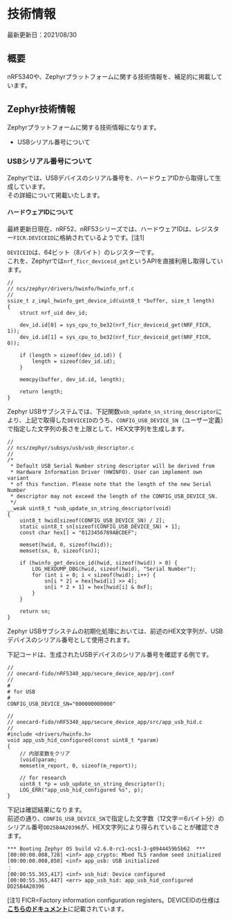 # 技術情報

最新更新日：2021/08/30

## 概要

nRF5340や、Zephyrプラットフォームに関する技術情報を、補足的に掲載しています。

## Zephyr技術情報

Zephyrプラットフォームに関する技術情報になります。

- USBシリアル番号について

### USBシリアル番号について

Zephyrでは、USBデバイスのシリアル番号を、ハードウェアIDから取得して生成しています。<br>
その詳細について掲載いたします。

#### ハードウェアIDについて

最終更新日現在、nRF52、nRF53シリーズでは、ハードウェアIDは、レジスター`FICR.DEVICEID`に格納されているようです。[注1]

`DEVICEID`は、64ビット（8バイト）のレジスターです。<br>
これを、Zephyrでは`nrf_ficr_deviceid_get`というAPIを直接利用し取得しています。

```
//
// ncs/zephyr/drivers/hwinfo/hwinfo_nrf.c
//
ssize_t z_impl_hwinfo_get_device_id(uint8_t *buffer, size_t length)
{
	struct nrf_uid dev_id;

	dev_id.id[0] = sys_cpu_to_be32(nrf_ficr_deviceid_get(NRF_FICR, 1));
	dev_id.id[1] = sys_cpu_to_be32(nrf_ficr_deviceid_get(NRF_FICR, 0));

	if (length > sizeof(dev_id.id)) {
		length = sizeof(dev_id.id);
	}

	memcpy(buffer, dev_id.id, length);

	return length;
}
```

Zephyr USBサブシステムでは、下記関数`usb_update_sn_string_descriptor`により、上記で取得した`DEVICEID`のうち、`CONFIG_USB_DEVICE_SN`（ユーザー定義）で指定した文字列の長さを上限として、HEX文字列を生成します。

```
//
// ncs/zephyr/subsys/usb/usb_descriptor.c
//
/*
 * Default USB Serial Number string descriptor will be derived from
 * Hardware Information Driver (HWINFO). User can implement own variant
 * of this function. Please note that the length of the new Serial Number
 * descriptor may not exceed the length of the CONFIG_USB_DEVICE_SN.
 */
__weak uint8_t *usb_update_sn_string_descriptor(void)
{
	uint8_t hwid[sizeof(CONFIG_USB_DEVICE_SN) / 2];
	static uint8_t sn[sizeof(CONFIG_USB_DEVICE_SN) + 1];
	const char hex[] = "0123456789ABCDEF";

	memset(hwid, 0, sizeof(hwid));
	memset(sn, 0, sizeof(sn));

	if (hwinfo_get_device_id(hwid, sizeof(hwid)) > 0) {
		LOG_HEXDUMP_DBG(hwid, sizeof(hwid), "Serial Number");
		for (int i = 0; i < sizeof(hwid); i++) {
			sn[i * 2] = hex[hwid[i] >> 4];
			sn[i * 2 + 1] = hex[hwid[i] & 0xF];
		}
	}

	return sn;
}
```

Zephyr USBサブシステムの初期化処理においては、前述のHEX文字列が、USBデバイスのシリアル番号として使用されます。

下記コードは、生成されたUSBデバイスのシリアル番号を確認する例です。

```
//
// onecard-fido/nRF5340_app/secure_device_app/prj.conf
//
#
# for USB
#
CONFIG_USB_DEVICE_SN="000000000000"

//
// onecard-fido/nRF5340_app/secure_device_app/src/app_usb_hid.c
//
#include <drivers/hwinfo.h>
void app_usb_hid_configured(const uint8_t *param)
{
    // 内部変数をクリア
    (void)param;
    memset(m_report, 0, sizeof(m_report));

    // for research
    uint8_t *p = usb_update_sn_string_descriptor();
    LOG_ERR("app_usb_hid_configured %s", p);
}
```

下記は確認結果になります。<br>
前述の通り、`CONFIG_USB_DEVICE_SN`で指定した文字数（12文字＝6バイト分）のシリアル番号`DD25B4A20396`が、HEX文字列により得られていることが確認できます。

```
*** Booting Zephyr OS build v2.6.0-rc1-ncs1-3-g0944459b5b62  ***
[00:00:00.008,728] <inf> app_crypto: Mbed TLS random seed initialized
[00:00:00.008,850] <inf> app_usb: USB initialized
：
[00:00:55.365,417] <inf> usb_hid: Device configured
[00:00:55.365,447] <err> app_usb_hid: app_usb_hid_configured DD25B4A20396
```



[注1] FICR=Factory information configuration registers。DEVICEIDの仕様は<b>[こちらのドキュメント](https://infocenter.nordicsemi.com/topic/ps_nrf5340/chapters/ficr/doc/ficr.html?cp=3_0_0_4_3_1#register.INFO.DEVICEID)</b>に記載されています。
